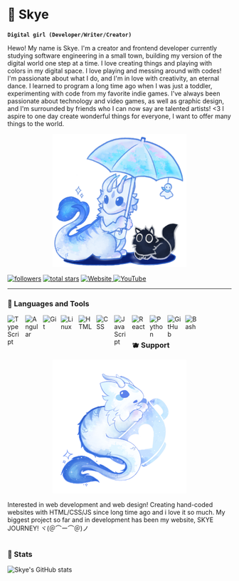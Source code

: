 # 🍓 Skye

**`Digital girl (Developer/Writer/Creator)`**

Hewo! My name is Skye. I'm a creator and frontend developer currently studying software engineering in a small town, building my version of the digital world one step at a time. I love creating things and playing with colors in my digital space. I love playing and messing around with codes! I'm passionate about what I do, and I'm in love with creativity, an eternal dance. I learned to program a long time ago when I was just a toddler, experimenting with code from my favorite indie games. I've always been passionate about technology and video games, as well as graphic design, and I'm surrounded by friends who I can now say are talented artists! <3 I aspire to one day create wonderful things for everyone, I want to offer many things to the world.

<div align="center">
  <img src="https://github.com/luvrksnskye/luvrksnskye/blob/67924e2279750e6638cba3b871213e99de73fe3b/rain.png" alt="image alt" width="300">
</div>

<p align="left">
  <a href="https://github.com/luvrksnskye?tab=followers">
     <img alt="followers" title="Follow me on Github" src="https://custom-icon-badges.demolab.com/github/followers/luvrksnskye?color=FFC0CB&labelColor=FFB6C1&style=for-the-badge&logo=person-add&label=Follow&logoColor=white"/></a>
  <a href="https://github.com/luvrksnskye?tab=repositories&sort=stargazers">
     <img alt="total stars" title="Total stars on GitHub" src="https://custom-icon-badges.demolab.com/github/stars/luvrksnskye?color=FFD1DC&style=for-the-badge&labelColor=FFB6C1&logo=star"/></a>
  <a href="https://luvrksknskyejourney.org/" target="_blank">
    <img alt="Website" title="Visit my website" src="https://img.shields.io/badge/Website-FFCCDD?style=for-the-badge&logo=world&logoColor=white"/>
  </a>
  <a href="https://www.youtube.com/@Luvrksn_Skye" target="_blank">
    <img alt="YouTube" title="Check out my YouTube channel" src="https://img.shields.io/badge/YouTube-FFB3C6?style=for-the-badge&logo=youtube&logoColor=white"/>
  </a>
</p>


---


### 🍥 Languages and Tools

<img align="left" alt="TypeScript" width="30px" style="padding-right:10px;" src="https://cdn.jsdelivr.net/gh/devicons/devicon/icons/typescript/typescript-plain.svg" />
<img align="left" alt="Angular" width="30px" style="padding-right:10px;" src="https://cdn.jsdelivr.net/gh/devicons/devicon/icons/angularjs/angularjs-plain.svg" />
<img align="left" alt="Git" width="30px" style="padding-right:10px;" src="https://cdn.jsdelivr.net/gh/devicons/devicon/icons/git/git-original.svg" />
<img align="left" alt="Linux" width="30px" style="padding-right:10px;" src="https://cdn.jsdelivr.net/gh/devicons/devicon/icons/linux/linux-original.svg" />
<img align="left" alt="HTML" width="30px" style="padding-right:10px;" src="https://cdn.jsdelivr.net/gh/devicons/devicon/icons/html5/html5-plain.svg" />
<img align="left" alt="CSS" width="30px" style="padding-right:10px;" src="https://cdn.jsdelivr.net/gh/devicons/devicon/icons/css3/css3-plain.svg" />
<img align="left" alt="JavaScript" width="30px" style="padding-right:10px;" src="https://cdn.jsdelivr.net/gh/devicons/devicon/icons/javascript/javascript-plain.svg" />
<img align="left" alt="React" width="30px" style="padding-right:10px;" src="https://cdn.jsdelivr.net/gh/devicons/devicon/icons/react/react-original.svg" />
<img align="left" alt="Python" width="30px" style="padding-right:10px;" src="https://cdn.jsdelivr.net/gh/devicons/devicon/icons/python/python-plain.svg" />
<img align="left" alt="GitHub" width="30px" style="padding-right:10px;" src="https://cdn.jsdelivr.net/gh/devicons/devicon/icons/github/github-original.svg" />
<img align="left" alt="Bash" width="30px" style="padding-right:10px;" src="https://cdn.jsdelivr.net/gh/devicons/devicon/icons/bash/bash-original.svg" />
<br />

#

### 🫐 Support

<div align="center">
  <a href="https://ko-fi.com/luvrksn_koi" target="_blank">
    <img src="https://github.com/luvrksnskye/luvrksnskye/blob/f1708c2701b606d9feb6de6388a8573ea856280a/ko-fi.png" alt="image alt" width="300">
  </a>
</div>

Interested in web development and web design! Creating hand-coded websites with HTML/CSS/JS since long time ago and i love it so much. My biggest project so far and in development has been my website, SKYE JOURNEY! ヾ(＠⌒ー⌒＠)ノ

#

### 🍡 Stats

![Skye's GitHub stats](https://github-readme-stats.vercel.app/api?username=luvrksnskye&show_icons=true&theme=omni)


#


